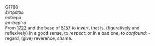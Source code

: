 <body>
  <p>G1788<br>  ἐντρέπω  <br> entrepō  <br><i>en-trep‘-o </i><br>From <a href="g1722.htm">1722</a> and the base of <a href="g5157.htm">5157</a>  to <i>invert</i>, that is, (figuratively and reflexively) in a good sense, to <i>respect</i>; or in a bad one, to <i>confound:</i> - regard, (give) reverence, shame.<br></p>
 </body>